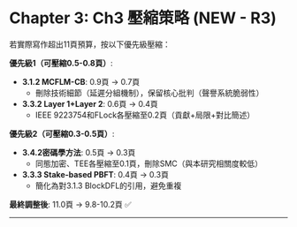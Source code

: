 # Chapter 3: Ch3 壓縮策略 (NEW - R3)

若實際寫作超出11頁預算，按以下優先級壓縮：

**優先級1（可壓縮0.5-0.8頁）**:
- **3.1.2 MCFLM-CB**: 0.9頁 → 0.7頁
  - 刪除技術細節（延遲分組機制），保留核心批判（聲譽系統脆弱性）
- **3.3.2 Layer 1+Layer 2**: 0.6頁 → 0.4頁
  - IEEE 9223754和FLock各壓縮至0.2頁（貢獻+局限+對比簡述）

**優先級2（可壓縮0.3-0.5頁）**:
- **3.4.2密碼學方法**: 0.5頁 → 0.3頁
  - 同態加密、TEE各壓縮至0.1頁，刪除SMC（與本研究相關度較低）
- **3.3.3 Stake-based PBFT**: 0.4頁 → 0.3頁
  - 簡化為對3.1.3 BlockDFL的引用，避免重複

**最終調整後**: 11.0頁 → 9.8-10.2頁 ✅

---
